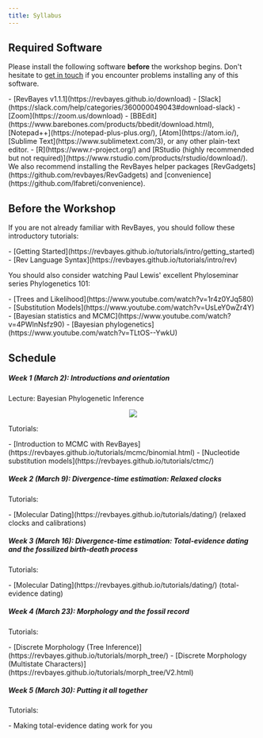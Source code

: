```yaml
---
title: Syllabus
---
```


## Required Software

Please install the following software **before** the workshop begins.
Don't hesitate to [get in touch](mailto:mikeryanmay@gmail.com) if you encounter problems installing any of this software.

<div class="niceList"></div>
- [RevBayes v1.1.1](https://revbayes.github.io/download)
- [Slack](https://slack.com/help/categories/360000049043#download-slack)
- [Zoom](https://zoom.us/download)
- [BBEdit](https://www.barebones.com/products/bbedit/download.html), [Notepad++](https://notepad-plus-plus.org/), [Atom](https://atom.io/), [Sublime Text](https://www.sublimetext.com/3), or any other plain-text editor.
- [R](https://www.r-project.org/) and [RStudio (highly recommended but not required)](https://www.rstudio.com/products/rstudio/download/). We also recommend installing the RevBayes helper packages [RevGadgets](https://github.com/revbayes/RevGadgets) and [convenience](https://github.com/lfabreti/convenience).

## Before the Workshop

If you are not already familiar with RevBayes, you should follow these introductory tutorials:

<div class="niceList"></div>
- [Getting Started](https://revbayes.github.io/tutorials/intro/getting_started)
- [Rev Language Syntax](https://revbayes.github.io/tutorials/intro/rev)

You should also consider watching Paul Lewis' excellent Phyloseminar series Phylogenetics 101:

<div class="niceList"></div>
- [Trees and Likelihood](https://www.youtube.com/watch?v=1r4z0YJq580)
- [Substitution Models](https://www.youtube.com/watch?v=UsLeY0wZr4Y)
- [Bayesian statistics and MCMC](https://www.youtube.com/watch?v=4PWlnNsfz90)
- [Bayesian phylogenetics](https://www.youtube.com/watch?v=TLtOS--YwkU)

## Schedule

##### Week 1 (March 2): Introductions and orientation

Lecture: Bayesian Phylogenetic Inference
<p align="center">
	<a href="https://youtu.be/JKPdaJ-EQcA">
		<img src="https://img.youtube.com/vi/JKPdaJ-EQcA/0.jpg">
	</a>
</p>

<!-- <a href="https://youtu.be/5H_u9bjn064"><img src="https://raw.githubusercontent.com/mikeryanmay/website/792d47671ce22dcf4d79de65c8f3e733ee94cc70/assets/img/YouTube_icon.svg" alt="HTML tutorial" style="width:36px;height:36px;"></a> -->

Tutorials:
<div class="niceList"></div>
- [Introduction to MCMC with RevBayes](https://revbayes.github.io/tutorials/mcmc/binomial.html)
- [Nucleotide substitution models](https://revbayes.github.io/tutorials/ctmc/)

##### Week 2 (March 9): Divergence-time estimation: Relaxed clocks

Tutorials:
<div class="niceList"></div>
- [Molecular Dating](https://revbayes.github.io/tutorials/dating/) (relaxed clocks and calibrations)

##### Week 3 (March 16): Divergence-time estimation: Total-evidence dating and the fossilized birth-death process

Tutorials:
<div class="niceList"></div>
- [Molecular Dating](https://revbayes.github.io/tutorials/dating/) (total-evidence dating)

##### Week 4 (March 23): Morphology and the fossil record

Tutorials:
<div class="niceList"></div>
- [Discrete Morphology (Tree Inference)](https://revbayes.github.io/tutorials/morph_tree/)
- [Discrete Morphology (Multistate Characters)](https://revbayes.github.io/tutorials/morph_tree/V2.html)

##### Week 5 (March 30): Putting it all together

Tutorials:
<div class="niceList"></div>
- Making total-evidence dating work for you
